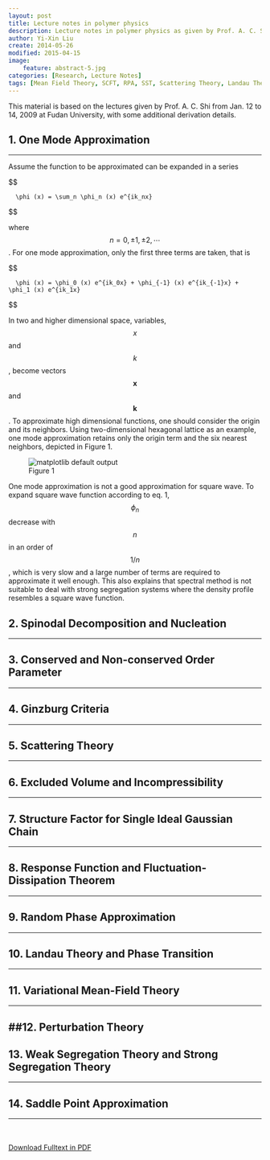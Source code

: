```yaml
---
layout: post
title: Lecture notes in polymer physics
description: Lecture notes in polymer physics as given by Prof. A. C. Shi.
author: Yi-Xin Liu
create: 2014-05-26
modified: 2015-04-15
image:
    feature: abstract-5.jpg
categories: [Research, Lecture Notes]
tags: [Mean Field Theory, SCFT, RPA, SST, Scattering Theory, Landau Theory, Phase Transition]
---
```


This material is based on the lectures given by Prof. A. C. Shi from Jan. 12 to 14, 2009 at Fudan University, with some additional derivation details.

<!--more-->

## 1. One Mode Approximation
-----

Assume the function to be approximated can be expanded in a series

$$

      \phi (x) = \sum_n \phi_n (x) e^{ik_nx}

$$

where $$n = 0, \pm 1, \pm 2, \cdots$$. For one mode approximation, only the first three terms are taken, that is

$$

      \phi (x) = \phi_0 (x) e^{ik_0x} + \phi_{-1} (x) e^{ik_{-1}x} + \phi_1 (x) e^{ik_1x}

$$

In two and higher dimensional space, variables, $$x$$ and $$k$$, become vectors $$\mathbf{x}$$ and $$\mathbf{k}$$. To approximate high dimensional functions, one should consider the origin and its neighbors. Using two-dimensional hexagonal lattice as an example, one mode approximation retains only the origin term and the six nearest neighbors, depicted in Figure 1.

<figure>
    <img src="{{ site.url }}/images/20140526/pp-notes-01.png" alt="matplotlib default output">
    <figcaption>Figure 1</figcaption>
</figure>

One mode approximation is not a good approximation for square wave.
To expand square wave function according to eq. 1, $$\phi_n$$ decrease with $$n$$ in an order of $$1/n$$, which is very slow and a large number of terms are required to approximate it well enough. This also explains that spectral method is not suitable to deal with strong segregation systems where the density profile resembles a square wave function.

## 2. Spinodal Decomposition and Nucleation
----------------------------------------

## 3. Conserved and Non-conserved Order Parameter
----------------------------------------------

## 4. Ginzburg Criteria
--------------------

## 5. Scattering Theory
--------------------

## 6. Excluded Volume and Incompressibility
----------------------------------------

## 7. Structure Factor for Single Ideal Gaussian Chain
---------------------------------------------------

## 8. Response Function and Fluctuation-Dissipation Theorem
--------------------------------------------------------

## 9. Random Phase Approximation
-----------------------------

## 10. Landau Theory and Phase Transition
--------------------------------------

## 11. Variational Mean-Field Theory
---------------------------------

##12. Perturbation Theory
-----------------------

## 13. Weak Segregation Theory and Strong Segregation Theory
---------------------------------------------------------

## 14. Saddle Point Approximation
------------------------------

<div markdown="0">
    <br><br>
    <a href="{{ site.url }}/downloads/pp-notes.pdf" class="btn btn-success">Download Fulltext in PDF</a>
</div>

